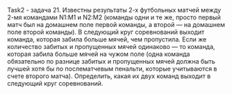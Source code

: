 Task2 - задача 21.
Известны результаты 2-х футбольных матчей между 2-мя командами N1:M1 и N2:M2 (команды одни и те же, просто первый матч был на домашнем поле первой команды, а второй — на домашнем поле второй команды). В следующий круг соревнований выходит команда, которая забила больше мячей, чем пропустила. Если же количество забитых и пропущенных мячей одинаково — то команда, которая забила больше мячей на чужом поле (одна команда обязательно по разнице забитых и пропущенных мячей должна быть лучшей хотя бы по послематчевым пенальти, которые учитываются в счете второго матча). Определить, какая их двух команд выходит в следующий круг соревнований.
